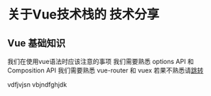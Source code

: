 <!--
 * @Author: Why so serious my dear 854059946@qq.com
 * @Date: 2023-07-14 21:42:51
 * @LastEditors: Why so serious my dear 854059946@qq.com
 * @LastEditTime: 2023-07-15 17:32:15
 * @FilePath: /my-vitePress/docs/vue.md
 * @Description: 这是默认设置,请设置`customMade`, 打开koroFileHeader查看配置 进行设置: https://github.com/OBKoro1/koro1FileHeader/wiki/%E9%85%8D%E7%BD%AE
-->
# 关于Vue技术栈的 技术分享

## Vue 基础知识

我们在使用vue语法时应该注意的事项
我们需要熟悉 options API 和 Composition API
我们需要熟悉 vue-router 和 vuex 若果不熟悉请[跳转](https://cn.vuejs.org/)

vdfjvjsn
vbjndfghjdk

